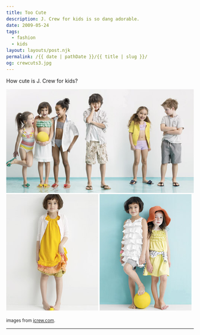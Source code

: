 ```yaml
---
title: Too Cute
description: J. Crew for kids is so dang adorable.
date: 2009-05-24
tags: 
  - fashion
  - kids
layout: layouts/post.njk
permalink: /{{ date | pathDate }}/{{ title | slug }}/
og: crewcuts3.jpg
---
```


How cute is J. Crew for kids?

<p>
  <img src="/img/crewcuts1.jpg" alt="" />
  <img src="/img/crewcuts2.jpg" alt="" class="img-left" />
  <img src="/img/crewcuts3.jpg" alt="" />
</p>

<small class="footnotes">images from [jcrew.com](http://jcrew.com).</small>

---
